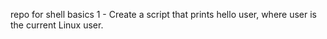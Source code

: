 repo for shell basics
1 - Create a script that prints hello user, where user is the current Linux user.
